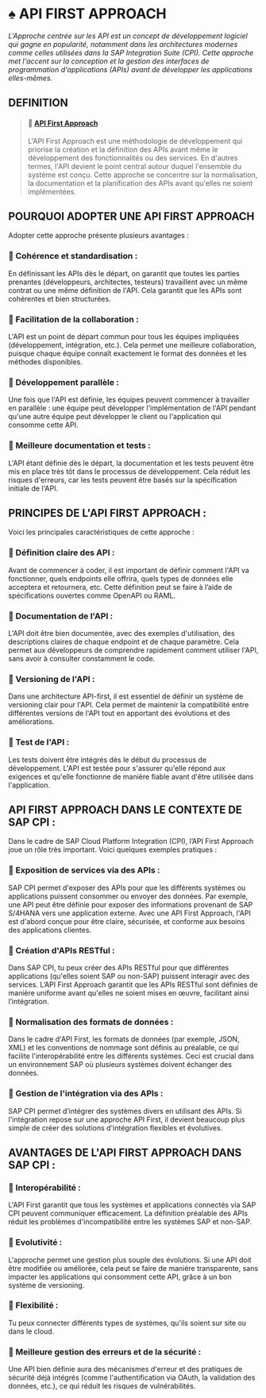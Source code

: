# ♠ API FIRST APPROACH

_L'Approche centrée sur les API est un concept de développement logiciel qui gagne en popularité, notamment dans les architectures modernes comme celles utilisées dans la SAP Integration Suite (CPI). Cette approche met l'accent sur la conception et la gestion des interfaces de programmation d'applications (APIs) avant de développer les applications elles-mêmes._

## DEFINITION

> #### :bookmark: [API First Approach]()
>
> L'API First Approach est une méthodologie de développement qui priorise la création et la définition des APIs avant même le développement des fonctionnalités ou des services. En d'autres termes, l'API devient le point central autour duquel l'ensemble du système est conçu. Cette approche se concentre sur la normalisation, la documentation et la planification des APIs avant qu'elles ne soient implémentées.

## POURQUOI ADOPTER UNE API FIRST APPROACH

Adopter cette approche présente plusieurs avantages :

### :small_red_triangle_down: Cohérence et standardisation :

En définissant les APIs dès le départ, on garantit que toutes les parties prenantes (développeurs, architectes, testeurs) travaillent avec un même contrat ou une même définition de l'API. Cela garantit que les APIs sont cohérentes et bien structurées.

### :small_red_triangle_down: Facilitation de la collaboration :

L'API est un point de départ commun pour tous les équipes impliquées (développement, intégration, etc.). Cela permet une meilleure collaboration, puisque chaque équipe connaît exactement le format des données et les méthodes disponibles.

### :small_red_triangle_down: Développement parallèle :

Une fois que l'API est définie, les équipes peuvent commencer à travailler en parallèle : une équipe peut développer l'implémentation de l'API pendant qu'une autre équipe peut développer le client ou l'application qui consomme cette API.

### :small_red_triangle_down: Meilleure documentation et tests :

L'API étant définie dès le départ, la documentation et les tests peuvent être mis en place très tôt dans le processus de développement. Cela réduit les risques d'erreurs, car les tests peuvent être basés sur la spécification initiale de l'API.

## PRINCIPES DE L'API FIRST APPROACH :

Voici les principales caractéristiques de cette approche :

### :small_red_triangle_down: Définition claire des API :

Avant de commencer à coder, il est important de définir comment l'API va fonctionner, quels endpoints elle offrira, quels types de données elle acceptera et retournera, etc. Cette définition peut se faire à l’aide de spécifications ouvertes comme OpenAPI ou RAML.

### :small_red_triangle_down: Documentation de l'API :

L'API doit être bien documentée, avec des exemples d'utilisation, des descriptions claires de chaque endpoint et de chaque paramètre. Cela permet aux développeurs de comprendre rapidement comment utiliser l'API, sans avoir à consulter constamment le code.

### :small_red_triangle_down: Versioning de l'API :

Dans une architecture API-first, il est essentiel de définir un système de versioning clair pour l'API. Cela permet de maintenir la compatibilité entre différentes versions de l'API tout en apportant des évolutions et des améliorations.

### :small_red_triangle_down: Test de l'API :

Les tests doivent être intégrés dès le début du processus de développement. L'API est testée pour s'assurer qu'elle répond aux exigences et qu'elle fonctionne de manière fiable avant d'être utilisée dans l'application.

## API FIRST APPROACH DANS LE CONTEXTE DE SAP CPI :

Dans le cadre de SAP Cloud Platform Integration (CPI), l’API First Approach joue un rôle très important. Voici quelques exemples pratiques :

### :small_red_triangle_down: Exposition de services via des APIs :

SAP CPI permet d'exposer des APIs pour que les différents systèmes ou applications puissent consommer ou envoyer des données. Par exemple, une API peut être définie pour exposer des informations provenant de SAP S/4HANA vers une application externe. Avec une API First Approach, l'API est d'abord conçue pour être claire, sécurisée, et conforme aux besoins des applications clientes.

### :small_red_triangle_down: Création d'APIs RESTful :

Dans SAP CPI, tu peux créer des APIs RESTful pour que différentes applications (qu'elles soient SAP ou non-SAP) puissent interagir avec des services. L’API First Approach garantit que les APIs RESTful sont définies de manière uniforme avant qu'elles ne soient mises en œuvre, facilitant ainsi l’intégration.

### :small_red_triangle_down: Normalisation des formats de données :

Dans le cadre d'API First, les formats de données (par exemple, JSON, XML) et les conventions de nommage sont définis au préalable, ce qui facilite l'interopérabilité entre les différents systèmes. Ceci est crucial dans un environnement SAP où plusieurs systèmes doivent échanger des données.

### :small_red_triangle_down: Gestion de l'intégration via des APIs :

SAP CPI permet d’intégrer des systèmes divers en utilisant des APIs. Si l'intégration repose sur une approche API First, il devient beaucoup plus simple de créer des solutions d'intégration flexibles et évolutives.

## AVANTAGES DE L'API FIRST APPROACH DANS SAP CPI :

### :small_red_triangle_down: Interopérabilité :

L'API First garantit que tous les systèmes et applications connectés via SAP CPI peuvent communiquer efficacement. La définition préalable des APIs réduit les problèmes d'incompatibilité entre les systèmes SAP et non-SAP.

### :small_red_triangle_down: Evolutivité :

L'approche permet une gestion plus souple des évolutions. Si une API doit être modifiée ou améliorée, cela peut se faire de manière transparente, sans impacter les applications qui consomment cette API, grâce à un bon système de versioning.

### :small_red_triangle_down: Flexibilité :

Tu peux connecter différents types de systèmes, qu'ils soient sur site ou dans le cloud.

### :small_red_triangle_down: Meilleure gestion des erreurs et de la sécurité :

Une API bien définie aura des mécanismes d'erreur et des pratiques de sécurité déjà intégrés (comme l'authentification via OAuth, la validation des données, etc.), ce qui réduit les risques de vulnérabilités.
